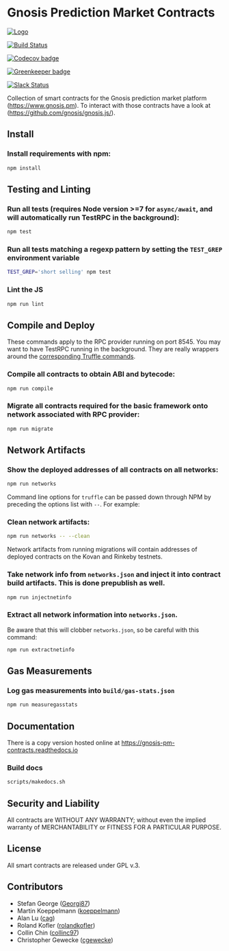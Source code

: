 Gnosis Prediction Market Contracts
==================================

[![Logo](https://raw.githubusercontent.com/gnosis/pm-contracts/master/assets/logo.png)](https://gnosis.pm/)

[![Build Status](https://travis-ci.org/gnosis/pm-contracts.svg?branch=master)](https://travis-ci.org/gnosis/pm-contracts)

[![Codecov badge](https://codecov.io/gh/gnosis/pm-contracts/branch/master/graph/badge.svg)](https://codecov.io/gh/gnosis/pm-contracts/)

[![Greenkeeper badge](https://badges.greenkeeper.io/gnosis/pm-contracts.svg)](https://greenkeeper.io/)

[![Slack Status](https://slack.gnosis.pm/badge.svg)](https://slack.gnosis.pm)

Collection of smart contracts for the Gnosis prediction market platform (https://www.gnosis.pm).
To interact with those contracts have a look at (https://github.com/gnosis/gnosis.js/).

Install
-------
### Install requirements with npm:

```bash
npm install
```

Testing and Linting
-------------------
### Run all tests (requires Node version >=7 for `async/await`, and will automatically run TestRPC in the background):

```bash
npm test
```

### Run all tests matching a regexp pattern by setting the `TEST_GREP` environment variable

```bash
TEST_GREP='short selling' npm test
```

### Lint the JS

```bash
npm run lint
```

Compile and Deploy
------------------
These commands apply to the RPC provider running on port 8545. You may want to have TestRPC running in the background. They are really wrappers around the [corresponding Truffle commands](http://truffleframework.com/docs/advanced/commands).

### Compile all contracts to obtain ABI and bytecode:

```bash
npm run compile
```

### Migrate all contracts required for the basic framework onto network associated with RPC provider:

```bash
npm run migrate
```

Network Artifacts
-----------------

### Show the deployed addresses of all contracts on all networks:

```bash
npm run networks
```

Command line options for `truffle` can be passed down through NPM by preceding the options list with `--`. For example:

### Clean network artifacts:

```bash
npm run networks -- --clean
```

Network artifacts from running migrations will contain addresses of deployed contracts on the Kovan and Rinkeby testnets.

### Take network info from `networks.json` and inject it into contract build artifacts. This is done prepublish as well.

```bash
npm run injectnetinfo
```

### Extract all network information into `networks.json`.

Be aware that this will clobber `networks.json`, so be careful with this command:

```bash
npm run extractnetinfo
```

Gas Measurements
----------------

### Log gas measurements into `build/gas-stats.json`

```bash
npm run measuregasstats
```

Documentation
-------------

There is a copy version hosted online at https://gnosis-pm-contracts.readthedocs.io

### Build docs

```bash
scripts/makedocs.sh
```

Security and Liability
----------------------
All contracts are WITHOUT ANY WARRANTY; without even the implied warranty of MERCHANTABILITY or FITNESS FOR A PARTICULAR PURPOSE.

License
-------
All smart contracts are released under GPL v.3.

Contributors
------------
- Stefan George ([Georgi87](https://github.com/Georgi87))
- Martin Koeppelmann ([koeppelmann](https://github.com/koeppelmann))
- Alan Lu ([cag](https://github.com/cag))
- Roland Kofler ([rolandkofler](https://github.com/rolandkofler))
- Collin Chin ([collinc97](https://github.com/collinc97))
- Christopher Gewecke ([cgewecke](https://github.com/cgewecke))
